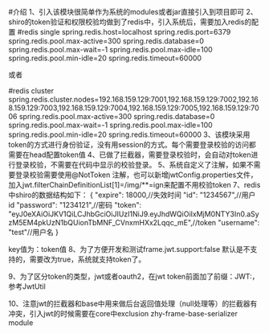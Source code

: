 #介绍
1、引入该模块很简单作为系统的modules或者jar直接引入到项目即可
2、shiro的token验证和权限校验均做到了redis中，引入系统后，需要加入redis的配置
#redis single
spring.redis.host=localhost
spring.redis.port=6379
spring.redis.pool.max-active=300
spring.redis.database=0
spring.redis.pool.max-wait=-1
spring.redis.pool.max-idle=100
spring.redis.pool.min-idle=20
spring.redis.timeout=60000

或者

#redis cluster
spring.redis.cluster.nodes=192.168.159.129:7001,192.168.159.129:7002,192.168.159.129:7003,192.168.159.129:7004,192.168.159.129:7005,192.168.159.129:7006
spring.redis.pool.max-active=300
spring.redis.database=0
spring.redis.pool.max-wait=-1
spring.redis.pool.max-idle=100
spring.redis.pool.min-idle=20
spring.redis.timeout=60000
3、该模块采用token的方式进行身份验证，没有用session的方式。每个需要登录校验的访问都需要在head配置token值
4、已做了拦截器，需要登录校验时，会自动对token进行登录校验，不需要在代码中显示的校验登录。
5、系统自定义了注解，如果不需要登录校验需要使用@NotToken 注解，也可以新增jwtConfig.properties文件，加入jwt.filterChainDefinitionList[1]=/img/**=ign来配置不用校验token
7、redis中shiro的数据结构如下：
{
  "expire": 18000,//失效时间
  "id": "1234567",//用户id
  "password": "1234121",//密码
  "token": "eyJ0eXAiOiJKV1QiLCJhbGciOiJIUzI1NiJ9.eyJhdWQiOiIxMjM0NTY3In0.aSyzM5EM4pkUzN1bQUionTbMNF_CVnxmHXx2Lqqc_mE",//token
  "username": "test"//用户名
}

key值为：token值
8、为了方便开发和测试frame.jwt.support:false 默认是不支持的，需要改为true，系统就支持token了。

9、为了区分token的类型，jwt或者oauth2，在jwt token前面加了前缀：JWT:，参考JwtUtil

10、注意jwt的拦截器和base中用来做后台返回值处理（null处理等）的拦截器有冲突，引入jwt的时候需要在core中exclusion zhy-frame-base-serializer module  